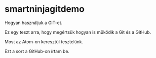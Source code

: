 # smartninjagitdemo
Hogyan használjuk a GIT-et.

Ez egy teszt arra, hogy megértsük hogyan is működik a Git és a GitHub.

Most az Atom-on keresztül tesztelünk.

Ezt a sort a GitHub-on írtam be.

